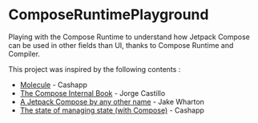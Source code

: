 # ComposeRuntimePlayground
Playing with the Compose Runtime to understand how Jetpack Compose can be used in other fields than UI, thanks to Compose Runtime and Compiler.

This project was inspired by the following contents :

- [Molecule](https://github.com/cashapp/molecule) - Cashapp
- [The Compose Internal Book](https://jorgecastillo.dev/book/) - Jorge Castillo
- [A Jetpack Compose by any other name](https://jakewharton.com/a-jetpack-compose-by-any-other-name/) - Jake Wharton
- [The state of managing state (with Compose)](https://code.cash.app/the-state-of-managing-state-with-compose) - Cashapp
